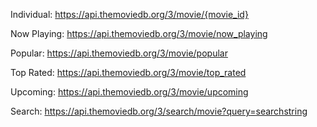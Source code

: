Individual:
https://api.themoviedb.org/3/movie/{movie_id}

Now Playing:
https://api.themoviedb.org/3/movie/now_playing

Popular:
https://api.themoviedb.org/3/movie/popular

Top Rated:
https://api.themoviedb.org/3/movie/top_rated

Upcoming:
https://api.themoviedb.org/3/movie/upcoming

Search:
https://api.themoviedb.org/3/search/movie?query=searchstring